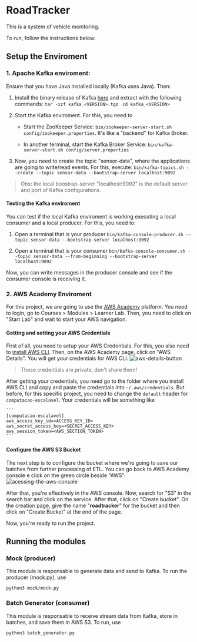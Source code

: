 # RoadTracker

This is a system of vehicle monitoring.

To run, follow the instructions below:

## Setup the Enviroment

### 1. Apache Kafka enviroment:

Ensure that you have Java installed locally (Kafka uses Java). Then:

1. Install the binary release of Kafka [here](https://kafka.apache.org/downloads) and extract with the following commands:
    ``tar -xzf kafka_<VERSION>.tgz ``
    ``cd kafka_<VERSION> ``

2. Start the Kafka enviroment. For this, you need to
   - Start the ZooKeeper Service:
   ```bin/zookeeper-server-start.sh config/zookeeper.properties```. It's like a "backend" for Kafka Broker.
    
   - In another terminal, start the Kafka Broker Service:
   ```bin/kafka-server-start.sh config/server.properties```

3. Now, you need to create the topic "sensor-data", where the applications are going to write/read events. For this, execute:
```bin/kafka-topics.sh --create --topic sensor-data --bootstrap-server localhost:9092```

> Obs: the local boostrap-server "localhost:9092" is the default server and port of Kafka configurations.


#### Testing the Kafka enviroment 
You can test if the local Kafka enviroment is working executing a local consumer and a local producer. For this, you need to:
1. Open a terminal that is your producer
```bin/kafka-console-producer.sh --topic sensor-data --bootstrap-server localhost:9092```

2. Open a terminal that is your consumer
   ```bin/kafka-console-consumer.sh --topic sensor-data --from-beginning --bootstrap-server localhost:9092```

Now, you can write messages in the producer console and see if the consumer console is receiving it.

### 2. AWS Academy Enviroment

For this project, we are going to use the [AWS Academy](https://awsacademy.instructure.com) platform. You need to login,
go to Courses > Modules > Learner Lab. Then, you need to click on "Start Lab" and wait to start your AWS navigation.

#### Getting and setting your AWS Credentials

First of all, you need to setup your AWS Credentials. For this, you also need to [install AWS CLI](https://docs.aws.amazon.com/pt_br/cli/latest/userguide/getting-started-install.html).
Then, on the AWS Academy page, click on "AWS Details". You will get your credentials for AWS CLI.
![aws-details-button](docs/academy-credentials.png)
> These credentials are private, don't share them!

After getting your credentials, you need go to the folder where you install AWS CLI and copy and paste the credentials
into ```~/.aws/credentials```. But before, for this specific project, you need to change the ```default``` header for ```computacao-escalavel```.
Your credentials will be something like

    ```
    [computacao-escalavel]
    aws_access_key_id=<ACCESS_KEY_ID>
    aws_secret_access_key=<SECRET_ACCESS_KEY>
    aws_session_token=<AWS_SECTION_TOKEN>
    ```

#### Configure the AWS S3 Bucket
The next step is to configure the bucket where we're going to save our batches from further processing of ETL.
You can go back to AWS Academy console e click on the green circle beside "AWS".
![acessing-the-aws-console](docs/academy-console.png)

After that, you're effectively in the AWS console. Now, search for "S3" in the search bar and click on the service.
After that, click on "Create bucket". On the creation page, give the name "**roadtracker**" for the bucket and then click 
on "Create Bucket" at the end of the page.

Now, you're ready to run the project.

## Running the modules

### Mock (producer) 
This module is responsable to generate data and send to Kafka. To run the producer (mock.py), use

```
python3 mock/mock.py
```

### Batch Generator (consumer)
This module is responsable to receive stream data from Kafka, store in batches, and save them in AWS S3.
To run, use

```
python3 batch_generator.py
```